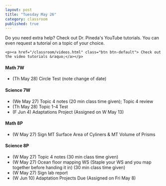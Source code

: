 ```yaml
---
layout: post
title: "Tuesday May 26"
category: classroom
published: true
---
```

<div class="alert alert-success" role="alert">
	<p>Do you need extra help? Check out Dr. Pineda's YouTube tutorials. You can even request a tutorial on a topic of your choice.</p>

    <p><a href="/classroom/videos.html" class="btn btn-default"> Check out the video tutorials &raquo;</a></p>
</div>

#### Math 7W
* (Th May 28) Circle Test (note change of date)

#### Science 7W
* (We May 27) Topic 4 notes (20 min class time given); Topic 4 review
* (Th May 28) Topic 1-4 Test
* (F Jun 4) Adaptations Project (Assigned on W May 13)

#### Math 8P
* (W May 27) Sign MT Surface Area of Cyliners & MT Volume of Prisms 

#### Science 8P
* (W May 27) Topic 4 notes (30 min class time given)
* (W May 27) Ocean floor mapping WS (Staple your WS and you map together before handing it in) (30 min class time given)
* (W May 27) Sign lab report 
* (W Jun 10) Adaptation Projects Due (Assigned on Fri May 8)
